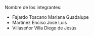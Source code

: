 Nombre de los integrantes:

- Fajardo Toscano Mariana Guadalupe
- Martínez Enciso José Luis
- Villaseñor Villa Diego de Jesús
